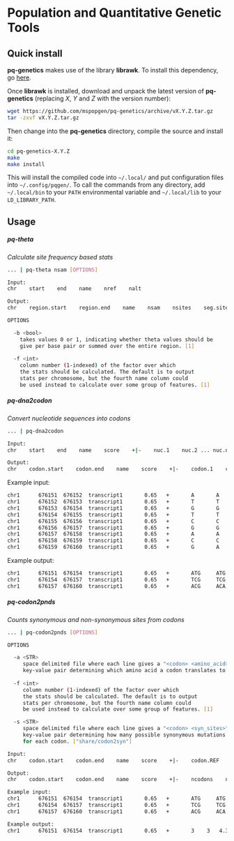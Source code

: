 # Population and Quantitative Genetic Tools

## Quick install

**pq-genetics** makes use of the library **librawk**. To install this dependency, go [here](https://github.com/mspopgen/librawk).

Once **librawk** is installed, download and unpack the latest version of **pq-genetics** (replacing *X*, *Y* and *Z* with the version number):
```bash
wget https://github.com/mspopgen/pq-genetics/archive/vX.Y.Z.tar.gz
tar -zxvf vX.Y.Z.tar.gz
```
Then change into the **pq-genetics** directory, compile the source and install it:
```bash
cd pq-genetics-X.Y.Z
make
make install
```
This will install the compiled code into ```~/.local/``` and put configuration files into ```~/.config/pqgen/```. To call the commands from any directory, add ```~/.local/bin``` to your ```PATH``` environmental variable and ```~/.local/lib``` to your ```LD_LIBRARY_PATH```.

## Usage

##### pq-theta
*Calculate site frequency based stats*

```bash
... | pq-theta nsam [OPTIONS]

Input:
chr    start    end    name    nref    nalt

Output:
chr    region.start    region.end    name    nsam    nsites    seg.sites    thetaW    thetaPi    tajD

OPTIONS

  -b <bool>
    takes values 0 or 1, indicating whether theta values should be 
    give per base pair or summed over the entire region. [1]
  
  -f <int>
    column number (1-indexed) of the factor over which 
    the stats should be calculated. The default is to output 
    stats per chromosome, but the fourth name column could 
    be used instead to calculate over some group of features. [1]

```

##### pq-dna2codon
*Convert nucleotide sequences into codons*

```bash
... | pq-dna2codon

Input:
chr    start    end    name    score    +|-    nuc.1    nuc.2 ... nuc.n

Output:
chr    codon.start    codon.end    name    score    +|-    codon.1    codon.2 ... codon.n    
```

Example input:
```bash
chr1      676151  676152  transcript1       0.65   +       A       A
chr1      676152  676153  transcript1       0.65   +       T       T
chr1      676153  676154  transcript1       0.65   +       G       G
chr1      676154  676155  transcript1       0.65   +       T       T
chr1      676155  676156  transcript1       0.65   +       C       C
chr1      676156  676157  transcript1       0.65   +       G       G
chr1      676157  676158  transcript1       0.65   +       A       A
chr1      676158  676159  transcript1       0.65   +       C       C
chr1      676159  676160  transcript1       0.65   +       G       A
```
Example output:
```bash
chr1      676151  676154  transcript1       0.65   +       ATG     ATG
chr1      676154  676157  transcript1       0.65   +       TCG     TCG
chr1      676157  676160  transcript1       0.65   +       ACG     ACA
```

##### pq-codon2pnds
*Counts synonymous and non-synonymous sites from codons*

```bash
... | pq-codon2pnds [OPTIONS]

OPTIONS

  -a <STR>
     space delimited file where each line gives a "<codon> <amino_acid>"
     key-value pair determining which amino acid a codon translates to. ["share/codon2aa"]
  
  -f <int>
     column number (1-indexed) of the factor over which 
     the stats should be calculated. The default is to output 
     stats per chromosome, but the fourth name column could 
     be used instead to calculate over some group of features. [1]

  -s <STR>
     space delimited file where each line gives a "<codon> <syn_sites>"
     key-value pair determining how many possible synonymous mutations there are
     for each codon. ["share/codon2syn"]

Input:
chr    codon.start    codon.end    name    score    +|-    codon.REF    codon.1 ... codon.n

Output:
chr    codon.start    codon.end    name    score    +|-    ncodons    nvcodons    nsites.syn    nsites.nsyn    fix.syn    fix.nsyn    [poly.syn    poly.nsyn]

Example input:
chr1      676151  676154  transcript1       0.65   +       ATG     ATG
chr1      676154  676157  transcript1       0.65   +       TCG     TCG
chr1      676157  676160  transcript1       0.65   +       ACG     ACA

Example output:
chr1      676151  676154  transcript1       0.65   +       3	3	4.333333	4.666667	1	0
```

